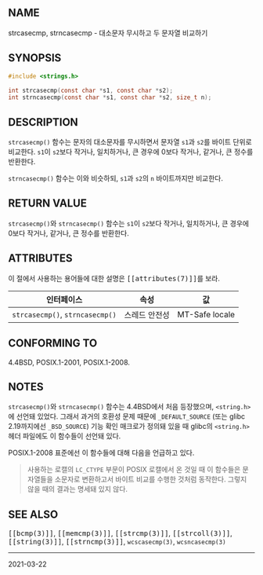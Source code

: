 ## NAME

strcasecmp, strncasecmp - 대소문자 무시하고 두 문자열 비교하기

## SYNOPSIS

```c
#include <strings.h>

int strcasecmp(const char *s1, const char *s2);
int strncasecmp(const char *s1, const char *s2, size_t n);
```

## DESCRIPTION

`strcasecmp()` 함수는 문자의 대소문자를 무시하면서 문자열 `s1`과 `s2`를 바이트 단위로 비교한다. `s1`이 `s2`보다 작거나, 일치하거나, 큰 경우에 0보다 작거나, 같거나, 큰 정수를 반환한다.

`strncasecmp()` 함수는 이와 비슷하되, `s1`과 `s2`의 `n` 바이트까지만 비교한다.

## RETURN VALUE

`strcasecmp()`와 `strncasecmp()` 함수는 `s1`이 `s2`보다 작거나, 일치하거나, 큰 경우에 0보다 작거나, 같거나, 큰 정수를 반환한다.

## ATTRIBUTES

이 절에서 사용하는 용어들에 대한 설명은 <tt>[[attributes(7)]]</tt>를 보라.

| 인터페이스 | 속성 | 값 |
| --- | --- | --- |
| `strcasecmp()`, `strncasecmp()` | 스레드 안전성 | MT-Safe locale |

## CONFORMING TO

4.4BSD, POSIX.1-2001, POSIX.1-2008.

## NOTES

`strcasecmp()`와 `strncasecmp()` 함수는 4.4BSD에서 처음 등장했으며, `<string.h>`에 선언돼 있었다. 그래서 과거의 호환성 문제 때문에 `_DEFAULT_SOURCE` (또는 glibc 2.19까지에선 `_BSD_SOURCE`) 기능 확인 매크로가 정의돼 있을 때 glibc의 `<string.h>` 헤더 파일에도 이 함수들이 선언돼 있다.

POSIX.1-2008 표준에선 이 함수들에 대해 다음을 언급하고 있다.

> 사용하는 로캘의 `LC_CTYPE` 부문이 POSIX 로캘에서 온 것일 때 이 함수들은 문자열들을 소문자로 변환하고서 바이트 비교를 수행한 것처럼 동작한다. 그렇지 않을 때의 결과는 명세돼 있지 않다.

## SEE ALSO

<tt>[[bcmp(3)]]</tt>, <tt>[[memcmp(3)]]</tt>, <tt>[[strcmp(3)]]</tt>, <tt>[[strcoll(3)]]</tt>, <tt>[[string(3)]]</tt>, <tt>[[strncmp(3)]]</tt>, `wcscasecmp(3)`, `wcsncasecmp(3)`

----

2021-03-22
